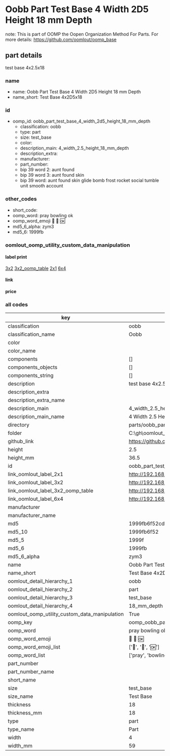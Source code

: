 # Oobb Part Test Base 4 Width 2D5 Height 18 mm Depth  

note: This is part of OOMP the Oopen Organization Method For Parts. For more details: https://github.com/oomlout/oomp_base

##  part details
  



test base 4x2.5x18



### name
* name: Oobb Part Test Base 4 Width 2D5 Height 18 mm Depth
* name_short: Test Base 4x2D5x18 
### id
* oomp_id: oobb_part_test_base_4_width_2d5_height_18_mm_depth
  * classification: oobb
  * type: part
  * size: test_base
  * color: 
  * description_main: 4_width_2.5_height_18_mm_depth
  * description_extra: 
  * manufacturer: 
  * part_number: 
  * bip 39 word 2: aunt found
  * bip 39 word 3: aunt found skin
  * bip 39 word: aunt found skin glide bomb frost rocket social tumble unit smooth account

### other_codes
* short_code: 
* oomp_word: pray bowling ok
* oomp_word_emoji :pray: :bowling: :ok:
* md5_6_alpha: zym3
* md5_6: 1999fb






### oomlout_oomp_utility_custom_data_manipulation
#### label print
[3x2](http://192.168.1.245:1112/?label=oomp%20zym3)
[3x2_oomp_table](http://192.168.1.108:1112/?label=oomp%20zym3)
[2x1](http://192.168.1.242:1112/?label=oomp%20zym3)
[6x4](http://192.168.1.55:1112/?label=oomp%20zym3)    

#### link

                              

#### price







### all codes 
| key | value |  
| --- | --- |  
| classification | oobb |  
| classification_name | Oobb |  
| color |  |  
| color_name |  |  
| components | [] |  
| components_objects | [] |  
| components_string | [] |  
| description | test base 4x2.5x18 |  
| description_extra |  |  
| description_extra_name |  |  
| description_main | 4_width_2.5_height_18_mm_depth |  
| description_main_name | 4 Width 2.5 Height 18 mm Depth |  
| directory | parts/oobb_part_test_base_4_width_2d5_height_18_mm_depth |  
| folder | C:\gh\oomlout_oobb_version_4_generated_parts\things\oobb_part_test_base_4_width_2d5_height_18_mm_depth |  
| github_link | https://github.com/oomlout/oomlout_oomp_part_src/tree/main/parts/oobb_part_test_base_4_width_2d5_height_18_mm_depth |  
| height | 2.5 |  
| height_mm | 36.5 |  
| id | oobb_part_test_base_4_width_2d5_height_18_mm_depth |  
| link_oomlout_label_2x1 | http://192.168.1.242:1112/?label=oomp%20zym3 |  
| link_oomlout_label_3x2 | http://192.168.1.245:1112/?label=oomp%20zym3 |  
| link_oomlout_label_3x2_oomp_table | http://192.168.1.108:1112/?label=oomp%20zym3 |  
| link_oomlout_label_6x4 | http://192.168.1.55:1112/?label=oomp%20zym3 |  
| manufacturer |  |  
| manufacturer_name |  |  
| md5 | 1999fb6f52cdf76d758c96319517087a |  
| md5_10 | 1999fb6f52 |  
| md5_5 | 1999f |  
| md5_6 | 1999fb |  
| md5_6_alpha | zym3 |  
| name | Oobb Part Test Base 4 Width 2D5 Height 18 mm Depth |  
| name_short | Test Base 4x2D5x18  |  
| oomlout_detail_hierarchy_1 | oobb |  
| oomlout_detail_hierarchy_2 | part |  
| oomlout_detail_hierarchy_3 | test_base |  
| oomlout_detail_hierarchy_4 | 18_mm_depth |  
| oomlout_oomp_utility_custom_data_manipulation | True |  
| oomp_key | oomp_oobb_part_test_base_4_width_2d5_height_18_mm_depth |  
| oomp_word | pray bowling ok |  
| oomp_word_emoji | :pray: :bowling: :ok: |  
| oomp_word_emoji_list | [':pray:', ':bowling:', ':ok:'] |  
| oomp_word_list | ['pray', 'bowling', 'ok'] |  
| part_number |  |  
| part_number_name |  |  
| short_name |  |  
| size | test_base |  
| size_name | Test Base |  
| thickness | 18 |  
| thickness_mm | 18 |  
| type | part |  
| type_name | Part |  
| width | 4 |  
| width_mm | 59 |  
